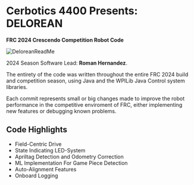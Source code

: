 # Cerbotics 4400 Presents: DELOREAN
**FRC 2024 Crescendo Competition Robot Code**

![DeloreanReadMe](https://github.com/TeamCerbotics4400/frc-2024-RobotCode/assets/91162718/c9bacd55-fb35-444e-a6e7-c85e037e6af7)

2024 Season Software Lead: **Roman Hernandez**.

The entirety of the code was written throughout the entire FRC 2024 build and competition season, using Java and the WPILib Java Control system libraries.

Each commit represents small or big changes made to improve the robot performance in the competitive enviroment of FRC, either implementing new features or debugging known problems.

## Code Highlights
* Field-Centric Drive
* State Indicating LED-System
* Apriltag Detection and Odometry Correction
* ML Implementation For Game Piece Detection
* Auto-Alignment Features
* Onboard Logging
